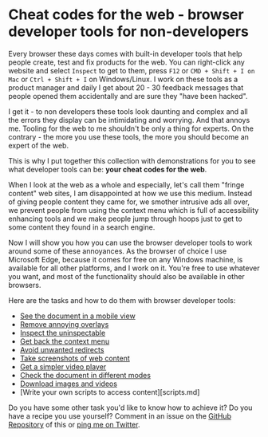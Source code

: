 # Cheat codes for the web - browser developer tools for non-developers

Every browser these days comes with built-in developer tools that help people create, test and fix products for the web. You can right-click any website and select `Inspect` to get to them, press `F12` or `CMD + Shift + I on Mac` or `Ctrl + Shift + I` on Windows/Linux. I work on these tools as a product manager and daily I get about 20 - 30 feedback messages that people opened them accidentally and are sure they "have been hacked".

I get it - to non developers these tools look daunting and complex and all the errors they display can be intimidating and worrying. And that annoys me. Tooling for the web to me shouldn't be only a thing for experts. On the contrary - the more you use these tools, the more you should become an expert of the web. 

This is why I put together this collection with demonstrations for you to see what developer tools can be: **your cheat codes for the web**.

When I look at the web as a whole and especially, let's call them "fringe content" web sites, I am disappointed at how we use this medium. Instead of giving people content they came for, we smother intrusive ads all over, we prevent people from using the context menu which is full of accessibility enhancing tools and we make people jump through hoops just to get to some content they found in a search engine.

Now I will show you how you can use the browser developer tools to work around some of these annoyances. As the browser of choice I use Microsoft Edge, because it comes for free on any Windows machine, is available for all other platforms, and I work on it. You're free to use whatever you want, and most of the functionality should also be available in other browsers. 

Here are the tasks and how to do them with browser developer tools:

* [See the document in a mobile view](mobile.md)
* [Remove annoying overlays](overlays.md)
* [Inspect the uninspectable](inspect.md)
* [Get back the context menu](contextmenu.md)
* [Avoid unwanted redirects](remove-redirects.md)
* [Take screenshots of web content](screenshots.md)
* [Get a simpler video player](videoplayer.md)
* [Check the document in different modes](modes.md)
* [Download images and videos](download-images.md)
* [Write your own scripts to access content][scripts.md]

Do you have some other task you'd like to know how to achieve it? Do you have a recipe you use yourself? Comment in an issue on the [GitHub Repository](https://github.com/codepo8/web-cheatcodes) of this or [ping me on Twitter](https://twitter.com/codepo8).
